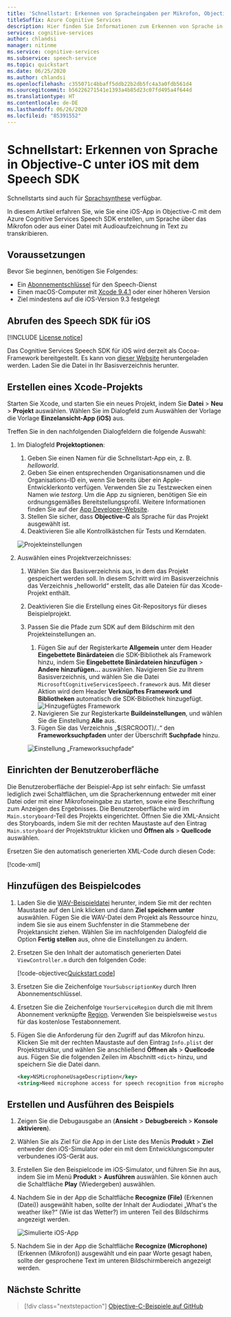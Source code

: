 ```yaml
---
title: 'Schnellstart: Erkennen von Spracheingaben per Mikrofon, Objective-C – Speech-Dienst'
titleSuffix: Azure Cognitive Services
description: Hier finden Sie Informationen zum Erkennen von Sprache in Objective-C unter iOS mit dem Speech SDK.
services: cognitive-services
author: chlandsi
manager: nitinme
ms.service: cognitive-services
ms.subservice: speech-service
ms.topic: quickstart
ms.date: 06/25/2020
ms.author: chlandsi
ms.openlocfilehash: c355071c4bbaff5ddb22b2db5fc4a3a0fdb561d4
ms.sourcegitcommit: b56226271541e1393a4b85d23c07fd495a4f644d
ms.translationtype: HT
ms.contentlocale: de-DE
ms.lasthandoff: 06/26/2020
ms.locfileid: "85391552"
---
```

# <a name="quickstart-recognize-speech-in-objective-c-on-ios-by-using-the-speech-sdk"></a>Schnellstart: Erkennen von Sprache in Objective-C unter iOS mit dem Speech SDK

Schnellstarts sind auch für [Sprachsynthese](~/articles/cognitive-services/Speech-Service/quickstarts/text-to-speech-langs/objectivec-ios.md) verfügbar.

In diesem Artikel erfahren Sie, wie Sie eine iOS-App in Objective-C mit dem Azure Cognitive Services Speech SDK erstellen, um Sprache über das Mikrofon oder aus einer Datei mit Audioaufzeichnung in Text zu transkribieren.

## <a name="prerequisites"></a>Voraussetzungen

Bevor Sie beginnen, benötigen Sie Folgendes:

* Ein [Abonnementschlüssel](~/articles/cognitive-services/Speech-Service/get-started.md) für den Speech-Dienst
* Einen macOS-Computer mit [Xcode 9.4.1](https://geo.itunes.apple.com/us/app/xcode/id497799835?mt=12) oder einer höheren Version
* Ziel mindestens auf die iOS-Version 9.3 festgelegt

## <a name="get-the-speech-sdk-for-ios"></a>Abrufen des Speech SDK für iOS

[!INCLUDE [License notice](~/includes/cognitive-services-speech-service-license-notice.md)]

Das Cognitive Services Speech SDK für iOS wird derzeit als Cocoa-Framework bereitgestellt.
Es kann von [dieser Website](https://aka.ms/csspeech/iosbinary) heruntergeladen werden. Laden Sie die Datei in Ihr Basisverzeichnis herunter.

## <a name="create-an-xcode-project"></a>Erstellen eines Xcode-Projekts

Starten Sie Xcode, und starten Sie ein neues Projekt, indem Sie **Datei** > **Neu** > **Projekt** auswählen.
Wählen Sie im Dialogfeld zum Auswählen der Vorlage die Vorlage **Einzelansicht-App (iOS)** aus.

Treffen Sie in den nachfolgenden Dialogfeldern die folgende Auswahl:

1. Im Dialogfeld **Projektoptionen**:
    1. Geben Sie einen Namen für die Schnellstart-App ein, z. B. *helloworld*.
    1. Geben Sie einen entsprechenden Organisationsnamen und die Organisations-ID ein, wenn Sie bereits über ein Apple-Entwicklerkonto verfügen. Verwenden Sie zu Testzwecken einen Namen wie *testorg*. Um die App zu signieren, benötigen Sie ein ordnungsgemäßes Bereitstellungsprofil. Weitere Informationen finden Sie auf der [App Developer-Website](https://developer.apple.com/).
    1. Stellen Sie sicher, dass **Objective-C** als Sprache für das Projekt ausgewählt ist.
    1. Deaktivieren Sie alle Kontrollkästchen für Tests und Kerndaten.

    ![Projekteinstellungen](~/articles/cognitive-services/Speech-Service/media/sdk/qs-objectivec-project-settings.png)

1. Auswählen eines Projektverzeichnisses:
   1. Wählen Sie das Basisverzeichnis aus, in dem das Projekt gespeichert werden soll. In diesem Schritt wird im Basisverzeichnis das Verzeichnis „helloworld“ erstellt, das alle Dateien für das Xcode-Projekt enthält.
   1. Deaktivieren Sie die Erstellung eines Git-Repositorys für dieses Beispielprojekt.
   1. Passen Sie die Pfade zum SDK auf dem Bildschirm mit den Projekteinstellungen an.
      1. Fügen Sie auf der Registerkarte **Allgemein** unter dem Header **Eingebettete Binärdateien** die SDK-Bibliothek als Framework hinzu, indem Sie **Eingebettete Binärdateien hinzufügen** > **Andere hinzufügen...** auswählen. Navigieren Sie zu Ihrem Basisverzeichnis, und wählen Sie die Datei `MicrosoftCognitiveServicesSpeech.framework` aus. Mit dieser Aktion wird dem Header **Verknüpftes Framework und Bibliotheken** automatisch die SDK-Bibliothek hinzugefügt.
         ![Hinzugefügtes Framework](~/articles/cognitive-services/Speech-Service/media/sdk/qs-objectivec-framework.png)
      1. Navigieren Sie zur Registerkarte **Buildeinstellungen**, und wählen Sie die Einstellung **Alle** aus.
      1. Fügen Sie das Verzeichnis „$(SRCROOT)/..“ den **Frameworksuchpfaden** unter der Überschrift **Suchpfade** hinzu.

      ![Einstellung „Frameworksuchpfade“](~/articles/cognitive-services/Speech-Service/media/sdk/qs-objectivec-framework-search-paths.png)

## <a name="set-up-the-ui"></a>Einrichten der Benutzeroberfläche

Die Benutzeroberfläche der Beispiel-App ist sehr einfach: Sie umfasst lediglich zwei Schaltflächen, um die Spracherkennung entweder mit einer Datei oder mit einer Mikrofoneingabe zu starten, sowie eine Beschriftung zum Anzeigen des Ergebnisses. Die Benutzeroberfläche wird im `Main.storyboard`-Teil des Projekts eingerichtet. Öffnen Sie die XML-Ansicht des Storyboards, indem Sie mit der rechten Maustaste auf den Eintrag `Main.storyboard` der Projektstruktur klicken und **Öffnen als** > **Quellcode** auswählen.

Ersetzen Sie den automatisch generierten XML-Code durch diesen Code:

[!code-xml[](~/samples-cognitive-services-speech-sdk/quickstart/objectivec/ios/from-microphone/helloworld/helloworld/Base.lproj/Main.storyboard)]

## <a name="add-the-sample-code"></a>Hinzufügen des Beispielcodes

1. Laden Sie die [WAV-Beispieldatei](https://raw.githubusercontent.com/Azure-Samples/cognitive-services-speech-sdk/f9807b1079f3a85f07cbb6d762c6b5449d536027/samples/cpp/windows/console/samples/whatstheweatherlike.wav) herunter, indem Sie mit der rechten Maustaste auf den Link klicken und dann **Ziel speichern unter** auswählen.
   Fügen Sie die WAV-Datei dem Projekt als Ressource hinzu, indem Sie sie aus einem Suchfenster in die Stammebene der Projektansicht ziehen.
   Wählen Sie im nachfolgenden Dialogfeld die Option **Fertig stellen** aus, ohne die Einstellungen zu ändern.
1. Ersetzen Sie den Inhalt der automatisch generierten Datei `ViewController.m` durch den folgenden Code:

   [!code-objectivec[Quickstart code](~/samples-cognitive-services-speech-sdk/quickstart/objectivec/ios/from-microphone/helloworld/helloworld/ViewController.m#code)]
1. Ersetzen Sie die Zeichenfolge `YourSubscriptionKey` durch Ihren Abonnementschlüssel.
1. Ersetzen Sie die Zeichenfolge `YourServiceRegion` durch die mit Ihrem Abonnement verknüpfte [Region](~/articles/cognitive-services/Speech-Service/regions.md). Verwenden Sie beispielsweise `westus` für das kostenlose Testabonnement.
1. Fügen Sie die Anforderung für den Zugriff auf das Mikrofon hinzu. Klicken Sie mit der rechten Maustaste auf den Eintrag `Info.plist` der Projektstruktur, und wählen Sie anschließend **Öffnen als** > **Quellcode** aus. Fügen Sie die folgenden Zeilen im Abschnitt `<dict>` hinzu, und speichern Sie die Datei dann.

    ```xml
    <key>NSMicrophoneUsageDescription</key>
    <string>Need microphone access for speech recognition from microphone.</string>
    ```

## <a name="build-and-run-the-sample"></a>Erstellen und Ausführen des Beispiels

1. Zeigen Sie die Debugausgabe an (**Ansicht** > **Debugbereich** > **Konsole aktivieren**).
1. Wählen Sie als Ziel für die App in der Liste des Menüs **Produkt** > **Ziel** entweder den iOS-Simulator oder ein mit dem Entwicklungscomputer verbundenes iOS-Gerät aus.
1. Erstellen Sie den Beispielcode im iOS-Simulator, und führen Sie ihn aus, indem Sie im Menü **Produkt** > **Ausführen** auswählen. Sie können auch die Schaltfläche **Play** (Wiedergeben) auswählen.
1. Nachdem Sie in der App die Schaltfläche **Recognize (File)** (Erkennen (Datei)) ausgewählt haben, sollte der Inhalt der Audiodatei „What's the weather like?“ (Wie ist das Wetter?) im unteren Teil des Bildschirms angezeigt werden.

   ![Simulierte iOS-App](~/articles/cognitive-services/Speech-Service/media/sdk/qs-objectivec-simulated-app.png)

1. Nachdem Sie in der App die Schaltfläche **Recognize (Microphone)** (Erkennen (Mikrofon)) ausgewählt und ein paar Worte gesagt haben, sollte der gesprochene Text im unteren Bildschirmbereich angezeigt werden.

## <a name="next-steps"></a>Nächste Schritte

> [!div class="nextstepaction"]
> [Objective-C-Beispiele auf GitHub](https://aka.ms/csspeech/samples)
